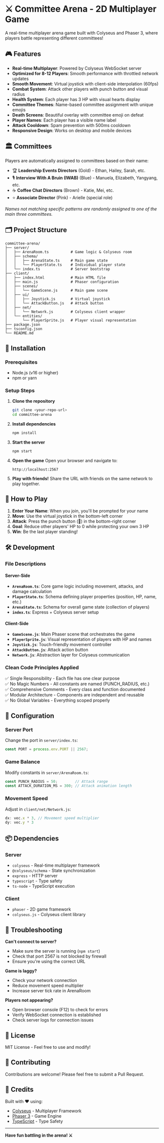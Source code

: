# ⚔️ Committee Arena - 2D Multiplayer Game

A real-time multiplayer arena game built with Colyseus and Phaser 3, where players battle representing different committees!

## 🎮 Features

- **Real-time Multiplayer**: Powered by Colyseus WebSocket server
- **Optimized for 8-12 Players**: Smooth performance with throttled network updates
- **Smooth Movement**: Virtual joystick with client-side interpolation (60fps)
- **Combat System**: Attack other players with punch button and visual radius
- **Health System**: Each player has 3 HP with visual hearts display
- **Committee Themes**: Name-based committee assignment with unique emojis
- **Death Screens**: Beautiful overlay with committee emoji on defeat
- **Player Names**: Each player has a visible name label
- **Attack Cooldown**: Spam prevention with 500ms cooldown
- **Responsive Design**: Works on desktop and mobile devices

## 🏛️ Committees

Players are automatically assigned to committees based on their name:

- 🏆 **Leadership Events Directors** (Gold) - Ethan, Hailey, Sarah, etc.
- 🎙 **Interview With A Bruin (IWAB)** (Blue) - Manuela, Elizabeth, Yangyang, etc.
- ☕ **Coffee Chat Directors** (Brown) - Katie, Mei, etc.
- ⭐ **Associate Director** (Pink) - Arielle (special role)

*Names not matching specific patterns are randomly assigned to one of the main three committees.*

## 🗂️ Project Structure

```
committee-arena/
├── server/
│   ├── ArenaRoom.ts          # Game logic & Colyseus room
│   ├── schema/
│   │   ├── ArenaState.ts     # Main game state
│   │   └── PlayerState.ts    # Individual player state
│   └── index.ts              # Server bootstrap
├── client/
│   ├── index.html            # Main HTML file
│   ├── main.js               # Phaser configuration
│   ├── scenes/
│   │   └── GameScene.js      # Main game scene
│   ├── ui/
│   │   ├── Joystick.js       # Virtual joystick
│   │   └── AttackButton.js   # Attack button
│   ├── net/
│   │   └── Network.js        # Colyseus client wrapper
│   └── entities/
│       └── PlayerSprite.js   # Player visual representation
├── package.json
├── tsconfig.json
└── README.md
```

## 🚀 Installation

### Prerequisites

- Node.js (v16 or higher)
- npm or yarn

### Setup Steps

1. **Clone the repository**
   ```bash
   git clone <your-repo-url>
   cd committee-arena
   ```

2. **Install dependencies**
   ```bash
   npm install
   ```

3. **Start the server**
   ```bash
   npm start
   ```

4. **Open the game**
   Open your browser and navigate to:
   ```
   http://localhost:2567
   ```

5. **Play with friends!**
   Share the URL with friends on the same network to play together.

## 🎯 How to Play

1. **Enter Your Name**: When you join, you'll be prompted for your name
2. **Move**: Use the virtual joystick in the bottom-left corner
3. **Attack**: Press the punch button (👊) in the bottom-right corner
4. **Goal**: Reduce other players' HP to 0 while protecting your own 3 HP
5. **Win**: Be the last player standing!

## 🛠️ Development

### File Descriptions

#### Server-Side

- **`ArenaRoom.ts`**: Core game logic including movement, attacks, and damage calculation
- **`PlayerState.ts`**: Schema defining player properties (position, HP, name, etc.)
- **`ArenaState.ts`**: Schema for overall game state (collection of players)
- **`index.ts`**: Express + Colyseus server setup

#### Client-Side

- **`GameScene.js`**: Main Phaser scene that orchestrates the game
- **`PlayerSprite.js`**: Visual representation of players with HP and names
- **`Joystick.js`**: Touch-friendly movement controller
- **`AttackButton.js`**: Attack action button
- **`Network.js`**: Abstraction layer for Colyseus communication

### Clean Code Principles Applied

✅ Single Responsibility - Each file has one clear purpose  
✅ No Magic Numbers - All constants are named (PUNCH_RADIUS, etc.)  
✅ Comprehensive Comments - Every class and function documented  
✅ Modular Architecture - Components are independent and reusable  
✅ No Global Variables - Everything scoped properly  

## 🔧 Configuration

### Server Port

Change the port in `server/index.ts`:
```typescript
const PORT = process.env.PORT || 2567;
```

### Game Balance

Modify constants in `server/ArenaRoom.ts`:
```typescript
const PUNCH_RADIUS = 50;        // Attack range
const ATTACK_DURATION_MS = 300; // Attack animation length
```

### Movement Speed

Adjust in `client/net/Network.js`:
```javascript
dx: vec.x * 3, // Movement speed multiplier
dy: vec.y * 3
```

## 📦 Dependencies

### Server
- `colyseus` - Real-time multiplayer framework
- `@colyseus/schema` - State synchronization
- `express` - HTTP server
- `typescript` - Type safety
- `ts-node` - TypeScript execution

### Client
- `phaser` - 2D game framework
- `colyseus.js` - Colyseus client library

## 🐛 Troubleshooting

**Can't connect to server?**
- Make sure the server is running (`npm start`)
- Check that port 2567 is not blocked by firewall
- Ensure you're using the correct URL

**Game is laggy?**
- Check your network connection
- Reduce movement speed multiplier
- Increase server tick rate in ArenaRoom

**Players not appearing?**
- Open browser console (F12) to check for errors
- Verify WebSocket connection is established
- Check server logs for connection issues

## 📝 License

MIT License - Feel free to use and modify!

## 🤝 Contributing

Contributions are welcome! Please feel free to submit a Pull Request.

## 🎉 Credits

Built with ❤️ using:
- [Colyseus](https://colyseus.io/) - Multiplayer Framework
- [Phaser 3](https://phaser.io/) - Game Engine
- [TypeScript](https://www.typescriptlang.org/) - Type Safety

---

**Have fun battling in the arena! ⚔️**

